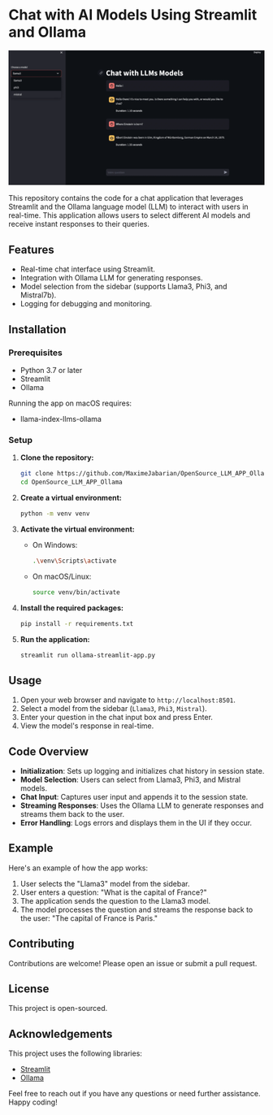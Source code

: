 # Chat with AI Models Using Streamlit and Ollama
![Alt text for the image](chat-interface-app.png)

This repository contains the code for a chat application that leverages Streamlit and the Ollama language model (LLM) to interact with users in real-time. This application allows users to select different AI models and receive instant responses to their queries.

## Features

- Real-time chat interface using Streamlit.
- Integration with Ollama LLM for generating responses.
- Model selection from the sidebar (supports Llama3, Phi3, and Mistral7b).
- Logging for debugging and monitoring.

## Installation

### Prerequisites

- Python 3.7 or later
- Streamlit
- Ollama

Running the app on macOS requires:
- llama-index-llms-ollama

### Setup

1. **Clone the repository:**

   ```bash
   git clone https://github.com/MaximeJabarian/OpenSource_LLM_APP_Ollama.git
   cd OpenSource_LLM_APP_Ollama
   ```

2. **Create a virtual environment:**

   ```bash
   python -m venv venv
   ```

3. **Activate the virtual environment:**

   - On Windows:
     ```bash
     .\venv\Scripts\activate
     ```
   - On macOS/Linux:
     ```bash
     source venv/bin/activate
     ```

4. **Install the required packages:**

   ```bash
   pip install -r requirements.txt
   ```

5. **Run the application:**

   ```bash
   streamlit run ollama-streamlit-app.py
   ```

## Usage

1. Open your web browser and navigate to `http://localhost:8501`.
2. Select a model from the sidebar (`Llama3`, `Phi3`, `Mistral`).
3. Enter your question in the chat input box and press Enter.
4. View the model's response in real-time.

## Code Overview

- **Initialization**: Sets up logging and initializes chat history in session state.
- **Model Selection**: Users can select from Llama3, Phi3, and Mistral models.
- **Chat Input**: Captures user input and appends it to the session state.
- **Streaming Responses**: Uses the Ollama LLM to generate responses and streams them back to the user.
- **Error Handling**: Logs errors and displays them in the UI if they occur.

## Example

Here's an example of how the app works:

1. User selects the "Llama3" model from the sidebar.
2. User enters a question: "What is the capital of France?"
3. The application sends the question to the Llama3 model.
4. The model processes the question and streams the response back to the user: "The capital of France is Paris."

## Contributing

Contributions are welcome! Please open an issue or submit a pull request.

## License

This project is open-sourced. 

## Acknowledgements

This project uses the following libraries:
- [Streamlit](https://streamlit.io/)
- [Ollama](https://ollama.com/)

Feel free to reach out if you have any questions or need further assistance. Happy coding!
